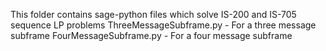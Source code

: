This folder contains sage-python files which solve IS-200 and IS-705 sequence LP problems
ThreeMessageSubframe.py - For a three message subframe
FourMessageSubframe.py - For a four message subframe